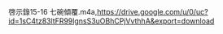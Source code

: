 啓示錄15-16 七碗傾覆.m4a,https://drive.google.com/u/0/uc?id=1sC4tz83ltFR99lgnsS3uOBhCPjVvthhA&export=download